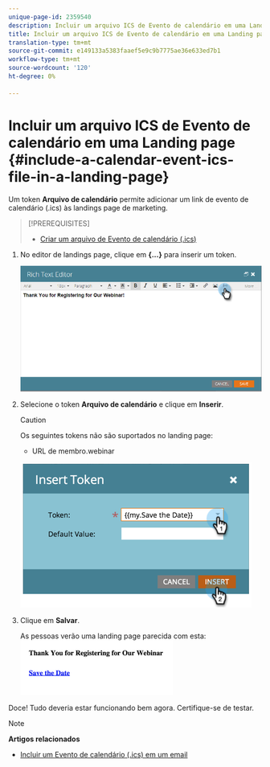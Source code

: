 ```yaml
---
unique-page-id: 2359540
description: Incluir um arquivo ICS de Evento de calendário em uma Landing page - Documentos do marketing - Documentação do produto
title: Incluir um arquivo ICS de Evento de calendário em uma Landing page
translation-type: tm+mt
source-git-commit: e149133a5383faaef5e9c9b7775ae36e633ed7b1
workflow-type: tm+mt
source-wordcount: '120'
ht-degree: 0%

---
```



# Incluir um arquivo ICS de Evento de calendário em uma Landing page {#include-a-calendar-event-ics-file-in-a-landing-page}

Um token **Arquivo de calendário** permite adicionar um link de evento de calendário (.ics) às landings page de marketing.

>[!PREREQUISITES]
>
>* [Criar um arquivo de Evento de calendário (.ics)](../../../../product-docs/email-marketing/general/functions-in-the-editor/create-a-calendar-event-ics-file.md)

>



1. No editor de landings page, clique em **{...}** para inserir um token.

   ![](assets/image2015-7-8-17-3a51-3a29.png)

1. Selecione o token **Arquivo de calendário** e clique em **Inserir**.

   >[!CAUTION]
   >
   >Os seguintes tokens não são suportados no landing page:
   >
   >    
   >    
   >    * URL de membro.webinar


   ![](assets/image2015-1-6-16-3a31-3a28.png)

1. Clique em **Salvar**.

   As pessoas verão uma landing page parecida com esta:   ![](assets/image2015-1-6-16-3a42-3a51.png)

Doce! Tudo deveria estar funcionando bem agora. Certifique-se de testar.

>[!NOTE]
>
>**Artigos relacionados**
>
>* [Incluir um Evento de calendário (.ics) em um email](../../../../product-docs/email-marketing/general/functions-in-the-editor/include-a-calendar-event-ics-in-an-email.md)

>



